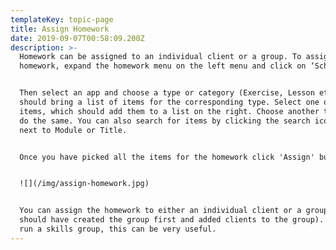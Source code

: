 ```yaml
---
templateKey: topic-page
title: Assign Homework
date: 2019-09-07T00:58:09.200Z
description: >-
  Homework can be assigned to an individual client or a group. To assign
  homework, expand the homework menu on the left menu and click on ‘Schedule’. 


  Then select an app and choose a type or category (Exercise, Lesson etc) which
  should bring a list of items for the corresponding type. Select one or more
  items, which should add them to a list on the right. Choose another type and
  do the same. You can also search for items by clicking the search icon against
  next to Module or Title.


  Once you have picked all the items for the homework click 'Assign' button.


  ![](/img/assign-homework.jpg)


  You can assign the homework to either an individual client or a group( you
  should have created the group first and added clients to the group). If you
  run a skills group, this can be very useful.
---
```


